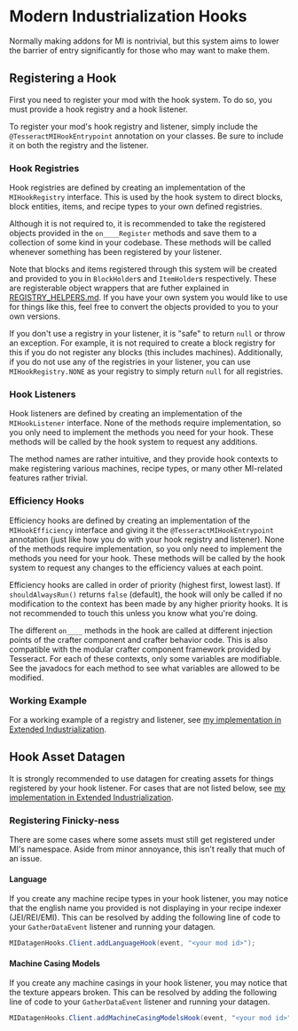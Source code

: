 # Modern Industrialization Hooks
Normally making addons for MI is nontrivial, but this system aims to lower the barrier of entry significantly for those who may want to make them.

## Registering a Hook
First you need to register your mod with the hook system. To do so, you must provide a hook registry and a hook listener.

To register your mod's hook registry and listener, simply include the `@TesseractMIHookEntrypoint` annotation on your classes. Be sure to include it on both the registry and the listener.

### Hook Registries
Hook registries are defined by creating an implementation of the `MIHookRegistry` interface. This is used by the hook system to direct blocks, block entities, items, and recipe types to your own defined registries.

Although it is not required to, it is recommended to take the registered objects provided in the `on____Register` methods and save them to a collection of some kind in your codebase. These methods will be called whenever something has been registered by your listener.

Note that blocks and items registered through this system will be created and provided to you in `BlockHolder`s and `ItemHolder`s respectively. These are registerable object wrappers that are futher explained in [REGISTRY_HELPERS.md](REGISTRY_HOLDERS.md). If you have your own system you would like to use for things like this, feel free to convert the objects provided to you to your own versions.

If you don't use a registry in your listener, it is "safe" to return `null` or throw an exception. For example, it is not required to create a block registry for this if you do not register any blocks (this includes machines). Additionally, if you do not use any of the registries in your listener, you can use `MIHookRegistry.NONE` as your registry to simply return `null` for all registries.

### Hook Listeners
Hook listeners are defined by creating an implementation of the `MIHookListener` interface. None of the methods require implementation, so you only need to implement the methods you need for your hook. These methods will be called by the hook system to request any additions.

The method names are rather intuitive, and they provide hook contexts to make registering various machines, recipe types, or many other MI-related features rather trivial.

### Efficiency Hooks
Efficiency hooks are defined by creating an implementation of the `MIHookEfficiency` interface and giving it the `@TesseractMIHookEntrypoint` annotation (just like how you do with your hook registry and listener). None of the methods require implementation, so you only need to implement the methods you need for your hook. These methods will be called by the hook system to request any changes to the efficiency values at each point.

Efficiency hooks are called in order of priority (highest first, lowest last). If `shouldAlwaysRun()` returns `false` (default), the hook will only be called if no modification to the context has been made by any higher priority hooks. It is not recommended to touch this unless you know what you're doing.

The different `on____` methods in the hook are called at different injection points of the crafter component and crafter behavior code. This is also compatible with the modular crafter component framework provided by Tesseract. For each of these contexts, only some variables are modifiable. See the javadocs for each method to see what variables are allowed to be modified.

### Working Example
For a working example of a registry and listener, see [my implementation in Extended Industrialization](https://github.com/Swedz/Extended-Industrialization/tree/master/src/main/java/net/swedz/extended_industrialization/compat/mi).

## Hook Asset Datagen
It is strongly recommended to use datagen for creating assets for things registered by your hook listener. For cases that are not listed below, see [my implementation in Extended Industrialization](https://github.com/Swedz/Extended-Industrialization/tree/master/src/main/java/net/swedz/extended_industrialization/datagen).

### Registering Finicky-ness
There are some cases where some assets must still get registered under MI's namespace. Aside from minor annoyance, this isn't really that much of an issue.

#### Language
If you create any machine recipe types in your hook listener, you may notice that the english name you provided is not displaying in your recipe indexer (JEI/REI/EMI). This can be resolved by adding the following line of code to your `GatherDataEvent` listener and running your datagen.

```java
MIDatagenHooks.Client.addLanguageHook(event, "<your mod id>");
```

#### Machine Casing Models
If you create any machine casings in your hook listener, you may notice that the texture appears broken. This can be resolved by adding the following line of code to your `GatherDataEvent` listener and running your datagen.

```java
MIDatagenHooks.Client.addMachineCasingModelsHook(event, "<your mod id>");
```